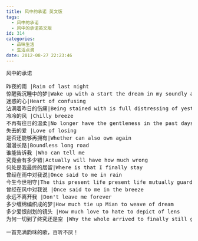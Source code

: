 ```yaml
---
title: 风中的承诺 英文版
tags:
  - 风中的承诺
  - 风中的承诺英文版
id: 314
categories:
  - 品味生活
  - 生活点滴
date: 2012-08-27 22:23:46
---
```


<pre id="best-answer-content" data-accusearea="aContent">风中的承诺

昨夜的雨 |Rain of last night
惊醒我沉睡中的梦|Wake up with a start the dream in my soundly asleep
迷惑的心|Heart of confusing
沾满着昨日的伤痛|Being stained with is full distressing of yesterday
冷冷的风 |Chilly breeze
不再有往日的温柔|No longer have the gentleness in the past days
失去的爱 |Love of losing
是否还能够再拥有|Whether can also own again
漫漫长路|Boundless long road
谁能告诉我 |Who can tell me
究竟会有多少错|Actually will have how much wrong
何处是我最终的居留|Where is that I finally stay
曾经在雨中对我说|Once said to me in rain
今生今世相守|The this present life present life mutually guards
曾经在风中对我说 |Once said to me in the breeze
永远不离开我 |Don't leave me forever
多少缠绵编织成的梦|How much tie up Mian to weave of dream
多少爱恨刻划的镜头 |How much love to hate to depict of lens
为何一切到了终究还是空 |Why the whole arrived to finally still get empty

一首充满韵味的歌，百听不厌！</pre>